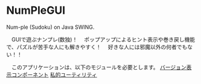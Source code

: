 NumPleGUI
=========

Num-ple (Sudoku) on Java SWING.

　GUIで遊ぶナンプレ(数独)！
　ポップアップによるヒント表示や巻き戻し機能で、パズルが苦手な人にも解きやすく！
　好きな人には邪魔以外の何者でもない！！

　このアプリケーションは、以下のモジュールを必要とします。
<a href="https://github.com/T-era/ThreadView">バージョン表示コンポーネント</a>
<a href="https://github.com/T-era/YtelUtility">私的ユーティリティ</a>


